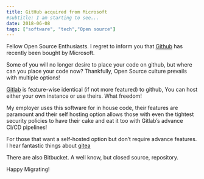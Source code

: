 ```yaml
---
title: GitHub acquired from Microsoft
#subtitle: I am starting to see...
date: 2018-06-08
tags: ["software", "tech","Open source"]
---
```


Fellow Open Source Enthusiasts. I regret to inform you that [Github](https://www.linkedin.com/search/results/content/?keywords=%23Github&origin=HASH_TAG_FROM_FEED) has recently been bought by Microsoft.

Some of you will no longer desire to place your code on github, but where can you place your code now? Thankfully, Open Source culture prevails with multiple options!

[Gitlab](https://gitlab.com) is feature-wise identical (if not more featured) to github, You can host either your own instance or use theirs. What freedom!

My employer uses this software for in house code, their features are paramount and their self hosting option allows those with even the tightest security policies to have their cake and eat it too with Gitlab’s advance CI/CD pipelines!

For those that want a self-hosted option but don’t require advance features. I hear fantastic things about [gitea](https://gitea.io)

There are also Bitbucket. A well know, but closed source, repository.

Happy Migrating!
